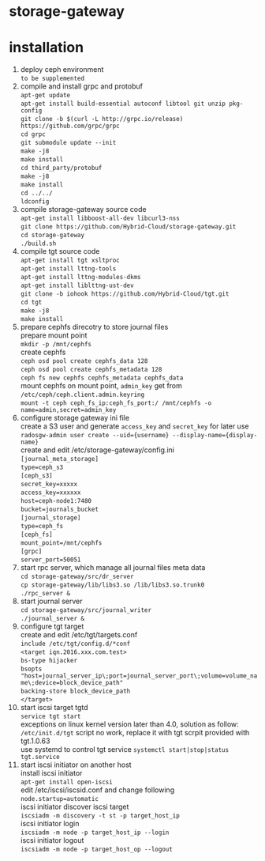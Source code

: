 # storage-gateway  
# installation  
1. deploy ceph environment  
`to be supplemented`  
2. compile and install grpc and protobuf  
`apt-get update`  
`apt-get install build-essential autoconf libtool git unzip pkg-config`  
`git clone -b $(curl -L http://grpc.io/release) https://github.com/grpc/grpc`  
`cd grpc`  
`git submodule update --init`  
`make -j8`  
`make install`  
`cd third_party/protobuf`  
`make -j8`  
`make install`  
`cd ../../`  
`ldconfig`  
3. compile storage-gateway source code  
`apt-get install libboost-all-dev libcurl3-nss`  
`git clone https://github.com/Hybrid-Cloud/storage-gateway.git`  
`cd storage-gateway`  
`./build.sh`  
4. compile tgt source code  
`apt-get install tgt xsltproc`  
`apt-get install lttng-tools`  
`apt-get install lttng-modules-dkms`  
`apt-get install liblttng-ust-dev`  
`git clone -b iohook https://github.com/Hybrid-Cloud/tgt.git`  
`cd tgt`  
`make -j8`  
`make install`  
5. prepare cephfs direcotry to store journal files  
prepare mount point  
`mkdir -p /mnt/cephfs`  
create cephfs  
`ceph osd pool create cephfs_data 128`  
`ceph osd pool create cephfs_metadata 128`  
`ceph fs new cephfs cephfs_metadata cephfs_data`  
mount cephfs on mount point, `admin_key` get from `/etc/ceph/ceph.client.admin.keyring`  
`mount -t ceph ceph_fs_ip:ceph_fs_port:/ /mnt/cephfs -o name=admin,secret=admin_key`  
6. configure storage gateway ini file  
create a S3 user and generate `access_key` and `secret_key` for later use  
`radosgw-admin user create --uid={username} --display-name={display-name}`  
create and edit /etc/storage-gateway/config.ini  
`[journal_meta_storage]`  
`type=ceph_s3`  
`[ceph_s3]`  
`secret_key=xxxxx`  
`access_key=xxxxxx`  
`host=ceph-node1:7480`  
`bucket=journals_bucket`  
`[journal_storage]`  
`type=ceph_fs`  
`[ceph_fs]`  
`mount_point=/mnt/cephfs`  
`[grpc]`  
`server_port=50051`  
7. start rpc server, which manage all journal files meta data  
`cd storage-gateway/src/dr_server`  
`cp storage-gateway/lib/libs3.so /lib/libs3.so.trunk0`  
`./rpc_server &`  
8. start journal server  
`cd storage-gateway/src/journal_writer`  
`./journal_server &`  
9. configure tgt target  
create and edit /etc/tgt/targets.conf  
`include /etc/tgt/config.d/*conf`  
`<target iqn.2016.xxx.com.test>`  
`bs-type hijacker`  
`bsopts "host=journal_server_ip\;port=journal_server_port\;volume=volume_name\;device=block_device_path"`  
`backing-store block_device_path`  
`</target>`  
10. start iscsi target tgtd  
`service tgt start`  
exceptions on linux kernel version later than 4.0, solution as follow:  
`/etc/init.d/tgt` script no work, replace it with tgt scrpit provided with tgt.1.0.63  
use systemd to control tgt service `systemctl start|stop|status tgt.service`  
11. start iscsi initiator on another host  
install iscsi initiator  
`apt-get install open-iscsi`  
edit /etc/iscsi/iscsid.conf and change following  
`node.startup=automatic`  
iscsi initiator discover iscsi target  
`iscsiadm -m discovery -t st -p target_host_ip`  
iscsi initiator login  
`iscsiadm -m node -p target_host_ip --login`  
iscsi initiator logout  
`iscsiadm -m node -p target_host_op --logout`  

